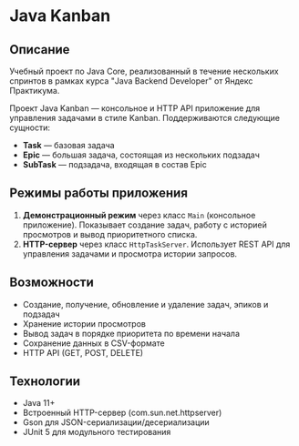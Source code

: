 # Java Kanban

## Описание

Учебный проект по Java Core, реализованный в течение нескольких спринтов в рамках курса "Java Backend Developer" от Яндекс Практикума.

Проект Java Kanban — консольное и HTTP API приложение для управления задачами в стиле Kanban. Поддерживаются следующие сущности:

* **Task** — базовая задача
* **Epic** — большая задача, состоящая из нескольких подзадач
* **SubTask** — подзадача, входящая в состав Epic

## Режимы работы приложения

1. **Демонстрационный режим** через класс `Main` (консольное приложение). Показывает создание задач, работу с историей просмотров и вывод приоритетного списка.
2. **HTTP-сервер** через класс `HttpTaskServer`. Использует REST API для управления задачами и просмотра истории запросов.

## Возможности

* Создание, получение, обновление и удаление задач, эпиков и подзадач
* Хранение истории просмотров
* Вывод задач в порядке приоритета по времени начала
* Сохранение данных в CSV-формате
* HTTP API (GET, POST, DELETE)

## Технологии

* Java 11+
* Встроенный HTTP-сервер (com.sun.net.httpserver)
* Gson для JSON-сериализации/десериализации
* JUnit 5 для модульного тестирования

